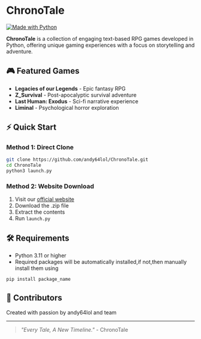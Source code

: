 # ChronoTale

[![Made with Python](https://img.shields.io/badge/Made%20with-Python-blue.svg)](https://python.org)

**ChronoTale** is a collection of engaging text-based RPG games developed in Python, offering unique gaming experiences with a focus on storytelling and adventure.

## 🎮 Featured Games

- **Legacies of our Legends** - Epic fantasy RPG
- **Z_Survival** - Post-apocalyptic survival adventure
- **Last Human: Exodus** - Sci-fi narrative experience
- **Liminal** - Psychological horror exploration

## ⚡ Quick Start

### Method 1: Direct Clone
```bash
git clone https://github.com/andy64lol/ChronoTale.git
cd ChronoTale
python3 launch.py
```

### Method 2: Website Download
1. Visit our [official website](https://andy64lol.github.io/ChronoTale/)
2. Download the .zip file
3. Extract the contents
4. Run `launch.py`

## 🛠️ Requirements
- Python 3.11 or higher
- Required packages will be automatically installed,if not,then manually install them using
```bash
pip install package_name
```


## 🤝 Contributors
Created with passion by andy64lol and team

---

> *"Every Tale, A New Timeline."* - ChronoTale
